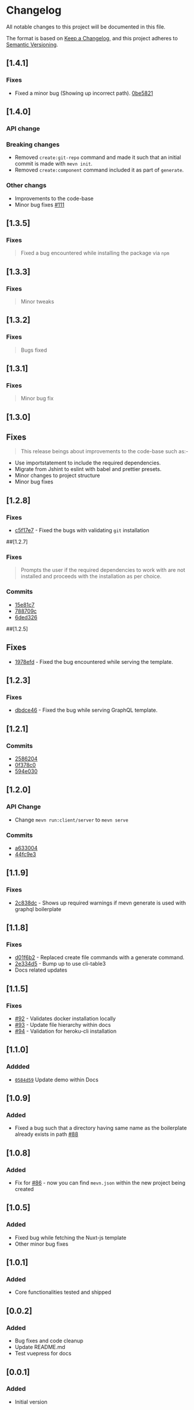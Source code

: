 # Changelog
All notable changes to this project will be documented in this file.

The format is based on [Keep a Changelog](https://keepachangelog.com/en/1.0.0/),
and this project adheres to [Semantic Versioning](https://semver.org/spec/v2.0.0.html).

## [1.4.1]
### Fixes
- Fixed a minor bug (Showing up incorrect path). [0be5821](https://github.com/madlabsinc/mevn-cli/commit/0be5821355a76c680c9c503f2f19a9200be26832)

## [1.4.0]
### API change

### Breaking changes
- Removed `create:git-repo` command and made it such that an initial commit is made with `mevn init`.
- Removed `create:component` command included it as part of `generate`.

### Other changs
- Improvements to the code-base
- Minor bug fixes [#111](https://github.com/madlabsinc/mevn-cli/pull/111)

## [1.3.5]
### Fixes
> Fixed a bug encountered while installing the package via `npm`

## [1.3.3]
### Fixes
> Minor tweaks

## [1.3.2]
### Fixes
> Bugs fixed

## [1.3.1]
### Fixes
> Minor bug fix

## [1.3.0]
## Fixes
> This release beings about improvements to the code-base such as:-

- Use importstatement to include the required dependencies.
- Migrate from Jshint to eslint with babel and prettier presets.
- Minor changes to project structure
- Minor bug fixes

## [1.2.8]
### Fixes
- [c5f17e7](https://github.com/madlabsinc/mevn-cli/commit/c5f17e796bd37c53c4be73eec9973cb837799ecb) - Fixed the bugs with validating `git` installation


##[1.2.7]
### Fixes
> Prompts the user if the required dependencies to work with are not installed and proceeds with the installation as per choice.

### Commits
- [15e81c7](https://github.com/madlabsinc/mevn-cli/commit/15e81c70729943ea76c504e418c1dee342b8ba23) 
- [788709c](https://github.com/madlabsinc/mevn-cli/commit/788709c089415d259d6d9a69fdfdd8a4b6265fd1)
- [6ded326](https://github.com/madlabsinc/mevn-cli/commit/6ded326adb306b5c8bb6686deacacd914d3fb49f)

##[1.2.5]
## Fixes
- [1978efd](https://github.com/madlabsinc/mevn-cli/commit/1978efd84ab4a1de8bfcc5b6ad8c0b19a4b78afc) - Fixed the bug encountered while serving the template.

## [1.2.3]
### Fixes
- [dbdce46](https://github.com/madlabsinc/mevn-cli/commit/dbdce46b58e99abf2046cec88905c89e3cb8d8e8) - Fixed the bug while serving GraphQL template.

## [1.2.1]
### Commits
- [2586204](https://github.com/madlabsinc/mevn-cli/commit/25862045f8956681bcf4d3e7661ef222007a243e)
- [0f378c0](https://github.com/madlabsinc/mevn-cli/commit/0f378c0a5347ac5c643df4fd14be03c0a6b50e84)
- [594e030](https://github.com/madlabsinc/mevn-cli/commit/594e030b017a04d18c2acf5a23342a40c3993138)

## [1.2.0]
### API Change
- Change `mevn run:client/server` to `mevn serve`

### Commits
- [a633004](https://github.com/madlabsinc/mevn-cli/commit/a633004513021766bae8f4dbff81a674aaaff0c1)
- [44fc9e3](https://github.com/madlabsinc/mevn-cli/commit/44fc9e34075a363fc05a02753716e31e46ddce2e)

## [1.1.9]
### Fixes
- [2c838dc](https://github.com/madlabsinc/mevn-cli/commit/2c838dc8d1b2be78bc76633ae3f93b97ff408a8a) - Shows up required warnings if mevn generate is used with graphql boilerplate

## [1.1.8]
### Fixes
- [d01f6b2](https://github.com/madlabsinc/mevn-cli/commit/d01f6b21459de1ecc5ca5e7c3ec300318c4648d9) - Replaced create file commands with a generate command.
- [2e334d5](https://github.com/madlabsinc/mevn-cli/commit/2e334d59f110911f1dc15f66f13eea07f1360331) - Bump up to use cli-table3
- Docs related updates

## [1.1.5]
### Fixes
- [#92](https://github.com/madlabsinc/mevn-cli/pull/92) - Validates docker installation locally
- [#93](https://github.com/madlabsinc/mevn-cli/pull/93) - Update file hierarchy within docs
- [#94](https://github.com/madlabsinc/mevn-cli/pull/94) - Validation for heroku-cli installation

## [1.1.0]
### Addded
- [`0584d59`](https://github.com/madlabsinc/mevn-cli/commit/0584d59106333ad9ebffde2c9c3b972414d7b41e) Update demo within Docs

## [1.0.9]
### Added
- Fixed a bug such that a directory having same name as the boilerplate already exists in path [#88](https://github.com/madlabsinc/mevn-cli/pull/88)

## [1.0.8]
### Added
- Fix for [#86](https://github.com/madlabsinc/mevn-cli/pull/86) - now you can find `mevn.json` within the new project being created

## [1.0.5]
### Added
- Fixed bug while fetching the Nuxt-js template
- Other minor bug fixes

## [1.0.1]
### Added
- Core functionalities tested and shipped

## [0.0.2]
### Added
- Bug fixes and code cleanup
- Update README.md
- Test vuepress for docs

## [0.0.1]
### Added
- Initial version
